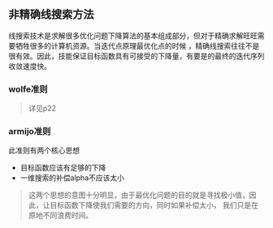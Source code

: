 ## 非精确线搜索方法
线搜索技术是求解很多优化问题下降算法的基本组成部分，但对于精确求解旺旺需要牺牲很多的计算机资源。当迭代点原理最优化点的时候
，精确线搜索往往不是很有效。因此，技能保证目标函数具有可接受的下降量，有要是的最终的迭代序列收敛速度快。
### wolfe准则
> 详见p22
### armijo准则
此准则有两个核心思想
- 目标函数应该有足够的下降
- 一维搜索的补偿alpha不应该太小
> 这两个思想的意图十分明显，由于最优化问题的目的就是寻找极小值，因此，让目标函数下降使我们需要的方向，同时如果补偿太小，
我们只是在原地不同浪费时间。